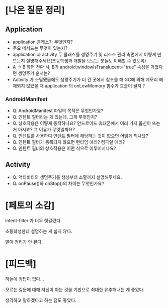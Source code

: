 # [나온 질문 정리]
## Application
- application 클래스가 무엇인지?
- 주요 메서드는 무엇이 있는지?
- application 과 activity 두 클래스를 생명주기 및 리소스 관리 측면에서 어떻게 만드는지 설명해주세요(초등학생과 개발을 모르는 분들도 이해할 수 있도록)
- A → B 화면 전환 시, B가 android:windowIsTranslucent="true" 속성을 가졌다면 생명주기 순서는?
- Activity 가 소멸됐음에도 생명주기가 더 긴 곳에서 참조를 해 GC에 의해 메모리 해제되지 않았을 때 application 의 onLowMemory 함수가 호출이 될지 ?

### AndroidManifest
- Q. AndroidManifest 파일의 목적은 무엇인가요?
- Q. 인텐트 필터라는 게 있는데, 그게 무엇인지?
- Q. 상호작용은 어떻게 동작하나요? 안드로이드 휴대폰에서 여러 가지 옵션이 뜨는 거 아시죠? 그 이유가 무엇일까요?
- Q. 인텐트를 사용하여 인텐트 필터에 해당하는 것이 없으면 어떻게 되나요?
- Q. 인텐트 필터가 등록되지 않으면 런타임 에러? 컴파일 에러?
- Q. 인텐트 필터의 상호작용은 어떤 식으로 이루어지나요?

## Activity
- Q. 액티비티의 생명주기를 생성부터 소멸까지 설명해주세요.
- Q. onPause()와 onStop()의 차이는 무엇인가요?

# [페토의 소감]
intent-filter 가 너무 헷갈렸다.

초등학생한테 설명하는 게 쉽지 않다.

말이 정리가 안 된다.


# [피드백]
하늘에 정답이 없다...

모르는 질문에 대해 자신이 아는 것을 기반으로 최대한 유추해내는 게 좋았다.

생각하고 말하겠다고 하는 점도 좋았다.

